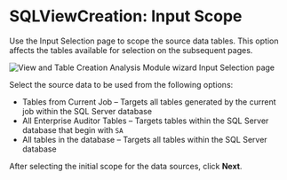 # SQLViewCreation: Input Scope

Use the Input Selection page to scope the source data tables. This option affects the tables
available for selection on the subsequent pages.

![View and Table Creation Analysis Module wizard Input Selection page](/img/product_docs/accessanalyzer/11.6/accessanalyzer/admin/analysis/sqlviewcreation/inputscope.webp)

Select the source data to be used from the following options:

- Tables from Current Job – Targets all tables generated by the current job within the SQL Server
  database
- All Enterprise Auditor Tables – Targets tables within the SQL Server database that begin with `SA`
- All tables in the database – Targets all tables within the SQL Server database

After selecting the initial scope for the data sources, click **Next**.
